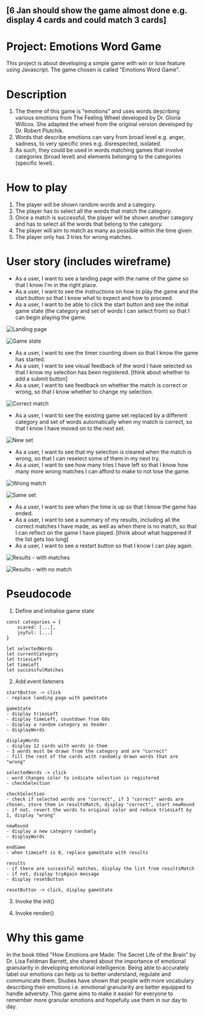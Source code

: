 ## [6 Jan should show the game almost done e.g. display 4 cards and could match 3 cards]

# Project: Emotions Word Game
This project is about developing a simple game with win or lose feature using Javascript. The game chosen is called "Emotions Word Game". 

# Description 
1. The theme of this game is "emotions" and uses words describing various emotions from The Feeling Wheel developed by Dr. Gloria Willcox. She adapted the wheel from the original version developed by Dr. Robert Plutchik.
2. Words that describe emotions can vary from broad level e.g. anger, sadness, to very specific ones e.g. disrespected, isolated. 
3. As such, they could be used in words matching games that involve categories (broad level) and elements belonging to the categories (specific level).

# How to play 
1. The player will be shown random words and a category. 
2. The player has to select all the words that match the category.
3. Once a match is successful, the player will be shown another category and has to select all the words that belong to the category. 
4. The player will aim to match as many as possible within the time given. 
5. The player only has 3 tries for wrong matches. 

# User story (includes wireframe)
- As a user, I want to see a landing page with the name of the game so that I know I'm in the right place.
- As a user, I want to see the instructions on how to play the game and the start button so that I know what to expect and how to proceed. 
- As a user, I want to be able to click the start button and see the initial game state (the category and set of words I can select from) so that I can begin playing the game. 

![Landing page](https://i.imgur.com/XvTuQAg.png)

![Game state](https://i.imgur.com/iWIWnXz.png)

- As a user, I want to see the timer counting down so that I know the game has started. 
- As a user, I want to see visual feedback of the word I have selected so that I know my selection has been registered. [think about whether to add a submit button]
- As a user, I want to see feedback on whether the match is correct or wrong, so that I know whether to change my selection. 

![Correct match](https://i.imgur.com/ej7ngOH.png)

- As a user, I want to see the existing game set replaced by a different category and set of words automatically when my match is correct, so that I know I have moved on to the next set.

![New set](https://i.imgur.com/kcQgBAm.png)

- As a user, I want to see that my selection is cleared when the match is wrong, so that I can reselect some of them in my next try. 
- As a user, I want to see how many tries I have left so that I know how many more wrong matches I can afford to make to not lose the game. 

![Wrong match](https://i.imgur.com/owAgqEB.png)

![Same set](https://i.imgur.com/Cck9fMv.png)

- As a user, I want to see when the time is up so that I know the game has ended.
- As a user, I want to see a summary of my results, including all the correct matches I have made, as well as when there is no match, so that I can reflect on the game I have played. [think about what happened if the list gets too long]
- As a user, I want to see a restart button so that I know I can play again. 

![Results - with matches](https://i.imgur.com/rTV04K7.png)

![Results - with no match](https://i.imgur.com/rC0b62N.png)

# Pseudocode
1. Define and initialise game state
``` 
const categories = {
    scared: [...],
    joyful: [...]
}

let selectedWords
let currentCategory
let triesLeft
let timeLeft
let successfulMatches
```
2. Add event listeners
```
startButton -> click
- replace landing page with gameState

gameState
- display triesLeft
- display timeLeft, countdown from 60s
- display a random category as header
- displayWords

displayWords 
- display 12 cards with words in them
- 3 words must be drawn from the category and are "correct"
- fill the rest of the cards with randomly drawn words that are "wrong"

selectedWords -> click
- word changes color to indicate selection is registered
- checkSelection

checkSelection
- check if selected words are "correct", if 3 "correct" words are chosen, store them in resultsMatch, display "correct", start newRound 
- if not, revert the words to original color and reduce triesLeft by 1, display "wrong"

newRound
- display a new category randomly
- displayWords

endGame
- when timeLeft is 0, replace gameState with results

results
- if there are successful matches, display the list from resultsMatch
- if not, display tryAgain message
- display resetButton

resetButton -> click, display gameState

```
3. Invoke the init()

4. Invoke render()

# Why this game
In the book titled "How Emotions are Made: The Secret Life of the Brain" by Dr. Lisa Feldman Barrett, she shared about the importance of emotional granularity in developing emotional intelligence. Being able to accurately label our emotions can help us to better understand, regulate and communicate them. Studies have shown that people with more vocabulary describing their emotions i.e. emotional granularity are better equipped to handle adversity. This game aims to make it easier for everyone to remember more granular emotions and hopefully use them in our day to day.



